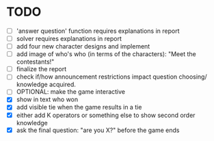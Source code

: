 # TODO

- [ ] 'answer question' function requires explanations in report
- [ ] solver requires explanations in report
- [ ] add four new character designs and implement
- [ ] add image of who's who (in terms of the characters): "Meet the contestants!"
- [ ] finalize the report
- [ ] check if/how announcement restrictions impact question choosing/ knowledge acquired.
- [ ] OPTIONAL: make the game interactive
- [x] show in text who won
- [x] add visible tie when the game results in a tie
- [x] either add K operators or something else to show second order knowledge
- [x] ask the final question: "are you X?" before the game ends

